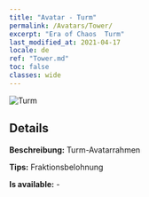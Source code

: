 ```yaml
---
title: "Avatar - Turm"
permalink: /Avatars/Tower/
excerpt: "Era of Chaos  Turm"
last_modified_at: 2021-04-17
locale: de
ref: "Tower.md"
toc: false
classes: wide
---
```

 ![Turm](/images/a/avatarFrame_5.png)

## Details

 **Beschreibung:** Turm-Avatarrahmen 

 **Tips:** Fraktionsbelohnung 

 **Is available:**  - 

